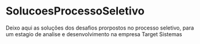 # SolucoesProcessoSeletivo

Deixo aqui as soluções dos desafios prorpostos no processo seletivo, para um estagio de analise e desenvolvimento na empresa Target Sistemas
